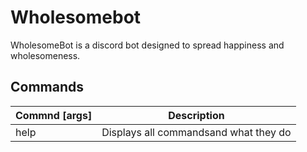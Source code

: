 # Wholesomebot
WholesomeBot is a discord bot designed to spread happiness and wholesomeness.

## Commands
|Commnd [args]|Description|
|-|-|
|help|Displays all commandsand what they do|
